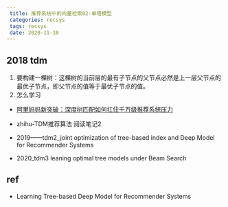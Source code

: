 ```yaml
---
 title: 推荐系统中的向量检索02-单塔模型
 categories: recsys
 tags: recsys
 date: 2020-11-10
---
```


## 2018 tdm

1. 要构建一棵树：这棵树的当前层的最有子节点的父节点必然是上一层父节点的最优子节点，即父节点的值等于最优子节点的值。
2. 怎么学习

- [阿里妈妈新突破：深度树匹配如何扛住千万级推荐系统压力](https://www.6aiq.com/article/1554659383706)

- zhihu-TDM推荐算法 阅读笔记2
- 2019——tdm2_joint optimization of tree-based index and Deep Model for Recommender Systems
- 2020_tdm3 leaning optimal tree models under Beam Search

## ref

- Learning Tree-based Deep Model for Recommender Systems